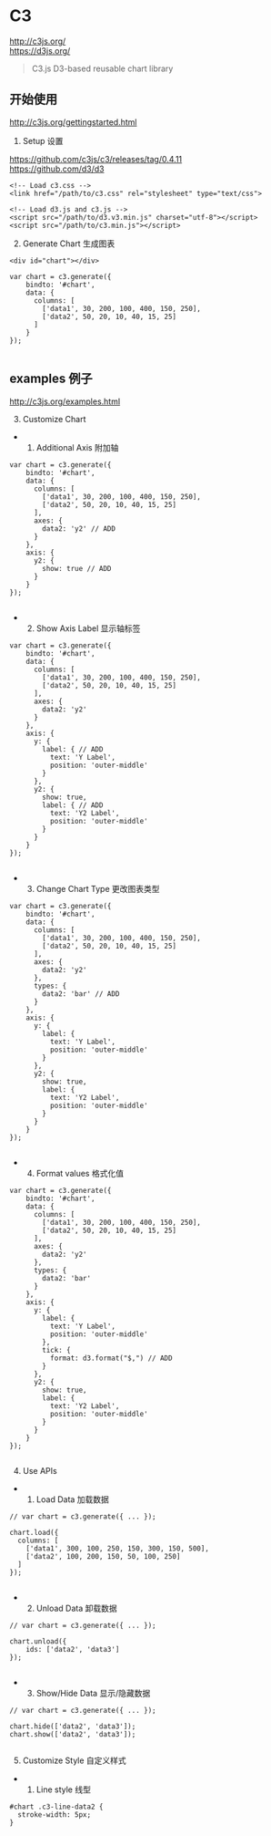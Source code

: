 # C3

http://c3js.org/  
https://d3js.org/  

> C3.js D3-based reusable chart library  


## 开始使用  

http://c3js.org/gettingstarted.html  

1. Setup 设置   

https://github.com/c3js/c3/releases/tag/0.4.11   
https://github.com/d3/d3  


```codes
<!-- Load c3.css -->
<link href="/path/to/c3.css" rel="stylesheet" type="text/css">

<!-- Load d3.js and c3.js -->
<script src="/path/to/d3.v3.min.js" charset="utf-8"></script>
<script src="/path/to/c3.min.js"></script>
``` 

2. Generate Chart 生成图表   

```code
<div id="chart"></div>

``` 

```code
var chart = c3.generate({
    bindto: '#chart',
    data: {
      columns: [
        ['data1', 30, 200, 100, 400, 150, 250],
        ['data2', 50, 20, 10, 40, 15, 25]
      ]
    }
});
``` 
![]()

## examples 例子   
http://c3js.org/examples.html  

3. Customize Chart  

+ 1. Additional Axis 附加轴  

```codes
var chart = c3.generate({
    bindto: '#chart',
    data: {
      columns: [
        ['data1', 30, 200, 100, 400, 150, 250],
        ['data2', 50, 20, 10, 40, 15, 25]
      ],
      axes: {
        data2: 'y2' // ADD
      }
    },
    axis: {
      y2: {
        show: true // ADD
      }
    }
});
``` 
![]()


+ 2. Show Axis Label 显示轴标签  

```codes
var chart = c3.generate({
    bindto: '#chart',
    data: {
      columns: [
        ['data1', 30, 200, 100, 400, 150, 250],
        ['data2', 50, 20, 10, 40, 15, 25]
      ],
      axes: {
        data2: 'y2'
      }
    },
    axis: {
      y: {
        label: { // ADD
          text: 'Y Label',
          position: 'outer-middle'
        }
      },
      y2: {
        show: true,
        label: { // ADD
          text: 'Y2 Label',
          position: 'outer-middle'
        }
      }
    }
});
``` 
![]()

+ 3. Change Chart Type  更改图表类型  

```codes
var chart = c3.generate({
    bindto: '#chart',
    data: {
      columns: [
        ['data1', 30, 200, 100, 400, 150, 250],
        ['data2', 50, 20, 10, 40, 15, 25]
      ],
      axes: {
        data2: 'y2'
      },
      types: {
        data2: 'bar' // ADD
      }
    },
    axis: {
      y: {
        label: {
          text: 'Y Label',
          position: 'outer-middle'
        }
      },
      y2: {
        show: true,
        label: {
          text: 'Y2 Label',
          position: 'outer-middle'
        }
      }
    }
});
``` 
![]()



+ 4. Format values 格式化值  

```codes
var chart = c3.generate({
    bindto: '#chart',
    data: {
      columns: [
        ['data1', 30, 200, 100, 400, 150, 250],
        ['data2', 50, 20, 10, 40, 15, 25]
      ],
      axes: {
        data2: 'y2'
      },
      types: {
        data2: 'bar'
      }
    },
    axis: {
      y: {
        label: {
          text: 'Y Label',
          position: 'outer-middle'
        },
        tick: {
          format: d3.format("$,") // ADD
        }
      },
      y2: {
        show: true,
        label: {
          text: 'Y2 Label',
          position: 'outer-middle'
        }
      }
    }
});
``` 

![]()


4. Use APIs  

+ 1. Load Data 加载数据  

```codes
// var chart = c3.generate({ ... });

chart.load({
  columns: [
    ['data1', 300, 100, 250, 150, 300, 150, 500],
    ['data2', 100, 200, 150, 50, 100, 250]
  ]
});
``` 
![]()

+ 2. Unload Data 卸载数据  

```codes
// var chart = c3.generate({ ... });

chart.unload({
    ids: ['data2', 'data3']
});
``` 
![]()

+ 3. Show/Hide Data 显示/隐藏数据  

```codes
// var chart = c3.generate({ ... });

chart.hide(['data2', 'data3']);
chart.show(['data2', 'data3']);
``` 
![]()

5. Customize Style 自定义样式  

+ 1. Line style 线型  

```codes
#chart .c3-line-data2 {
  stroke-width: 5px;
}
``` 
![]()
































